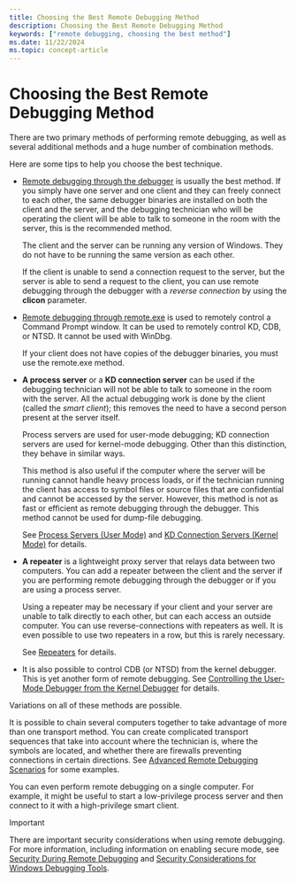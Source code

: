 ```yaml
---
title: Choosing the Best Remote Debugging Method
description: Choosing the Best Remote Debugging Method
keywords: ["remote debugging, choosing the best method"]
ms.date: 11/22/2024
ms.topic: concept-article
---
```


# Choosing the Best Remote Debugging Method

There are two primary methods of performing remote debugging, as well as several additional methods and a huge number of combination methods.

Here are some tips to help you choose the best technique.

- [Remote debugging through the debugger](remote-debugging-through-the-debugger.md) is usually the best method. If you simply have one server and one client and they can freely connect to each other, the same debugger binaries are installed on both the client and the server, and the debugging technician who will be operating the client will be able to talk to someone in the room with the server, this is the recommended method.

    The client and the server can be running any version of Windows. They do not have to be running the same version as each other.

    If the client is unable to send a connection request to the server, but the server is able to send a request to the client, you can use remote debugging through the debugger with a *reverse connection* by using the **clicon** parameter.

- [Remote debugging through remote.exe](remote-debugging-through-remote-exe.md) is used to remotely control a Command Prompt window. It can be used to remotely control KD, CDB, or NTSD. It cannot be used with WinDbg.

    If your client does not have copies of the debugger binaries, you must use the remote.exe method.

- **A process server** or a **KD connection server** can be used if the debugging technician will not be able to talk to someone in the room with the server. All the actual debugging work is done by the client (called the *smart client*); this removes the need to have a second person present at the server itself.

    Process servers are used for user-mode debugging; KD connection servers are used for kernel-mode debugging. Other than this distinction, they behave in similar ways.

    This method is also useful if the computer where the server will be running cannot handle heavy process loads, or if the technician running the client has access to symbol files or source files that are confidential and cannot be accessed by the server. However, this method is not as fast or efficient as remote debugging through the debugger. This method cannot be used for dump-file debugging.

    See [Process Servers (User Mode)](process-servers--user-mode-.md) and [KD Connection Servers (Kernel Mode)](kd-connection-servers--kernel-mode-.md) for details.

- **A repeater** is a lightweight proxy server that relays data between two computers. You can add a repeater between the client and the server if you are performing remote debugging through the debugger or if you are using a process server.

    Using a repeater may be necessary if your client and your server are unable to talk directly to each other, but can each access an outside computer. You can use reverse-connections with repeaters as well. It is even possible to use two repeaters in a row, but this is rarely necessary.

    See [Repeaters](repeaters.md) for details.

- It is also possible to control CDB (or NTSD) from the kernel debugger. This is yet another form of remote debugging. See [Controlling the User-Mode Debugger from the Kernel Debugger](controlling-the-user-mode-debugger-from-the-kernel-debugger.md) for details.

Variations on all of these methods are possible.

It is possible to chain several computers together to take advantage of more than one transport method. You can create complicated transport sequences that take into account where the technician is, where the symbols are located, and whether there are firewalls preventing connections in certain directions. See [Advanced Remote Debugging Scenarios](advanced-remote-debugging-scenarios.md) for some examples.

You can even perform remote debugging on a single computer. For example, it might be useful to start a low-privilege process server and then connect to it with a high-privilege smart client.

> [!IMPORTANT]
> There are important security considerations when using remote debugging. For more information, including information on enabling secure mode, see [Security During Remote Debugging](security-during-remote-debugging.md) and [Security Considerations for Windows Debugging Tools](security-considerations.md).
